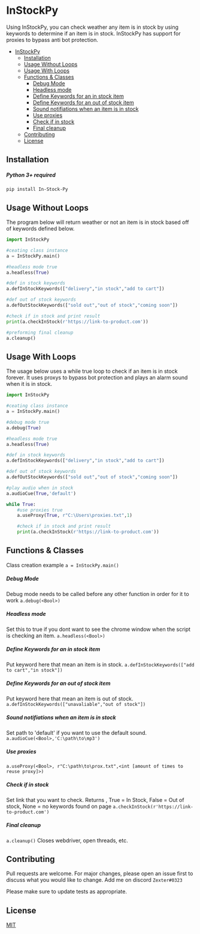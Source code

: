 # InStockPy

Using InStockPy, you can check weather any item is in stock by using keywords to determine if an item is in stock. InStockPy has support for proxies to bypass anti bot protection.
- [InStockPy](#instockpy)
  * [Installation](#installation)
  * [Usage Without Loops](#usage-without-loops)
  * [Usage With Loops](#usage-with-loops)
  * [Functions & Classes](#functions---classes)
    + [Debug Mode](#debug-mode)
    + [Headless mode](#headless-mode)
    + [Define Keywords for an in stock item](#define-keywords-for-an-in-stock-item)
    + [Define Keywords for an out of stock item](#define-keywords-for-an-out-of-stock-item)
    + [Sound notifiations when an item is in stock](#sound-notifiations-when-an-item-is-in-stock)
    + [Use proxies](#use-proxies)
    + [Check if in stock](#check-if-in-stock)
    + [Final cleanup](#final-cleanup)
  * [Contributing](#contributing)
  * [License](#license)


## Installation

##### Python 3+ required

`pip install In-Stock-Py`


## Usage Without Loops

The program below will return weather or not an item is in stock based off of keywords defined below.

```python
import InStockPy

#ceating class instance
a = InStockPy.main()

#headless mode true
a.headless(True)

#def in stock keywords
a.defInStockKeywords(["delivery","in stock","add to cart"])

#def out of stock keywords
a.defOutStockKeywords(["sold out","out of stock","coming soon"])

#check if in stock and print result
print(a.checkInStock(r'https://link-to-product.com'))

#preforming final cleanup
a.cleanup() 
```

## Usage With Loops
The usage below uses a while true loop to check if an item is in stock forever. It uses proxys to bypass bot protection and plays an alarm sound when it is in stock.  
```python
import InStockPy

#ceating class instance
a = InStockPy.main()

#debug mode true
a.debug(True)

#headless mode true
a.headless(True)

#def in stock keywords
a.defInStockKeywords(["delivery","in stock","add to cart"])

#def out of stock keywords
a.defOutStockKeywords(["sold out","out of stock","coming soon"])

#play audio when in stock
a.audioCue(True,'default')

while True:
    #use proxies true
    a.useProxy(True, r"C:\Users\proxies.txt",1)

    #check if in stock and print result
    print(a.checkInStock(r'https://link-to-product.com'))
````

## Functions & Classes
Class creation example
`a = InStockPy.main()`

##### Debug Mode
Debug mode needs to be called before any other function in order for it to work
`a.debug(<Bool>)` 

##### Headless mode
Set this to true if you dont want to see the chrome window when the script is checking an item.
`a.headless(<Bool>)`

##### Define Keywords for an in stock item
Put keyword here that mean an item is in stock.
`a.defInStockKeywords(["add to cart","in stock"])`

##### Define Keywords for an out of stock item
Put keyword here that mean an item is out of stock.
`a.defInStockKeywords(["unavaliable","out of stock"])`

##### Sound notifiations when an item is in stock
Set path to 'default' if you want to use the default sound.
`a.audioCue(<Bool>,'C:\path\to\mp3')`

##### Use proxies
`a.useProxy(<Bool>, r"C:\path\to\prox.txt",<int [amount of times to reuse proxy]>)`

##### Check if in stock
Set link that you want to check.
Returns <Bool>, True = In Stock, False = Out of stock, None = no keywords found on page
`a.checkInStock(r'https://link-to-product.com')`

##### Final cleanup
`a.cleanup()` Closes webdriver, open threads, etc.

## Contributing
Pull requests are welcome. For major changes, please open an issue first to discuss what you would like to change. Add me on discord `Zexter#0323`

Please make sure to update tests as appropriate.

## License
[MIT](https://choosealicense.com/licenses/mit/)
